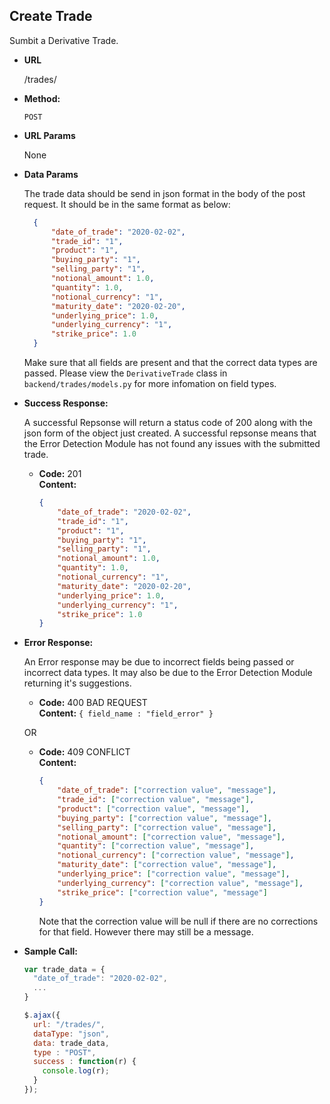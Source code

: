 **Create Trade**
----
  Sumbit a Derivative Trade.

* **URL**

  /trades/

* **Method:**

  `POST` 
  
*  **URL Params**

   None

* **Data Params**

  The trade data should be send in json format in the body of the post request. It should be in the same format as below:
  ``` json
    {
        "date_of_trade": "2020-02-02",
        "trade_id": "1",
        "product": "1",
        "buying_party": "1",
        "selling_party": "1",
        "notional_amount": 1.0,
        "quantity": 1.0,
        "notional_currency": "1",
        "maturity_date": "2020-02-20",
        "underlying_price": 1.0,
        "underlying_currency": "1",
        "strike_price": 1.0
    }
    ```
    Make sure that all fields are present and that the correct data types are passed. Please view the `DerivativeTrade` class in `backend/trades/models.py` for more infomation on field types.

* **Success Response:**
  
  A successful Repsonse will return a status code of 200 along with the json form of the object just created. A successful repsonse means that the Error Detection Module has not found any issues with the submitted trade.

  * **Code:** 201 <br />
    **Content:** 
    ``` json
    {
        "date_of_trade": "2020-02-02",
        "trade_id": "1",
        "product": "1",
        "buying_party": "1",
        "selling_party": "1",
        "notional_amount": 1.0,
        "quantity": 1.0,
        "notional_currency": "1",
        "maturity_date": "2020-02-20",
        "underlying_price": 1.0,
        "underlying_currency": "1",
        "strike_price": 1.0
    }
    ```
 
* **Error Response:**

  An Error response may be due to incorrect fields being passed or incorrect data types. It may also be due to the Error Detection Module returning it's suggestions.

  * **Code:** 400 BAD REQUEST <br />
    **Content:** `{ field_name : "field_error" }`

  OR

  * **Code:** 409 CONFLICT <br />
    **Content:** 
    ``` json
    {
        "date_of_trade": ["correction value", "message"],
        "trade_id": ["correction value", "message"],
        "product": ["correction value", "message"],
        "buying_party": ["correction value", "message"],
        "selling_party": ["correction value", "message"],
        "notional_amount": ["correction value", "message"],
        "quantity": ["correction value", "message"],
        "notional_currency": ["correction value", "message"],
        "maturity_date": ["correction value", "message"],
        "underlying_price": ["correction value", "message"],
        "underlying_currency": ["correction value", "message"],
        "strike_price": ["correction value", "message"]
    }
    ```
    Note that the correction value will be null if there are no corrections for that field. However
    there may still be a message.

* **Sample Call:**

  ``` js
  var trade_data = {
    "date_of_trade": "2020-02-02",
    ...
  }
  
  $.ajax({
    url: "/trades/",
    dataType: "json",
    data: trade_data,
    type : "POST",
    success : function(r) {
      console.log(r);
    }
  });
  ```